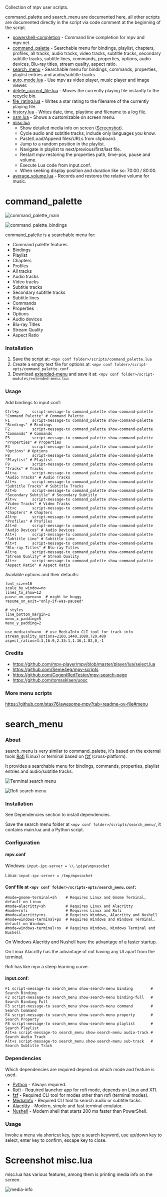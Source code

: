 
Collection of mpv user scripts.

command_palette and search_menu are documented here, all other scripts are
documented directly in the script via code comment at the beginning of the script.

- [powershell-completion](powershell/mpv-powershell-completion.ps1) - Command line completion for mpv and mpv.net.
- [command_palette](#command_palette) - Searchable menu for bindings,
  playlist, chapters, profiles, all tracks, audio tracks, video tracks,
  subtitle tracks, secondary subtitle tracks, subtitle lines, commands,
  properties, options, audio devices, Blu-ray titles, stream quality,
  aspect ratio.
- [search_menu](#search_menu) - Searchable menu for bindings, commands, properties, playlist
  entries and audio/subtitle tracks.
- [auto_mode.lua](auto_mode.lua) - Use mpv as video player, music player and image viewer.
- [delete_current_file.lua](delete_current_file.lua) - Moves the currently playing file instantly to the recycle bin.
- [file_rating.lua](file_rating.lua) - Writes a star rating to the filename of the currently playing file.
- [history.lua](history.lua) - Writes date, time, playtime and filename to a log file.
- [osm.lua](osm.lua) - Shows a customizable on screen menu.
- [misc.lua](misc.lua)
  - Show detailed media info on screen ([Screenshot](#screenshot-misclua)).
  - Cycle audio and subtitle tracks, include only languages you know.
  - Paste/Load/Append files/URLs from clipboard.
  - Jump to a random position in the playlist.
  - Navigate in playlist to next/previous/first/last file.
  - Restart mpv restoring the properties path, time-pos, pause and volume.
  - Execute Lua code from input.conf.
  - When seeking display position and duration like so: 70:00 / 80:00.
- [average_volume.lua](average_volume.lua) - Records and restores the relative volume for music.

# command_palette

![command_palette_main](screenshots/command_palette_main.webp)

![command_palette_bindings](screenshots/command_palette_bindings.png)

command_palette is a searchable menu for:

- Command palette features
- Bindings
- Playlist
- Chapters
- Profiles
- All tracks
- Audio tracks
- Video tracks
- Subtitle tracks
- Secondary subtitle tracks
- Subtitle lines
- Commands
- Properties
- Options
- Audio devices
- Blu-ray Titles
- Stream Quality
- Aspect Ratio

### Installation

1. Save the script at: `<mpv conf folder>/scripts/command_palette.lua`
2. Create a empty text file for options at: `<mpv conf folder>/script-opts/command_palette.conf`
3. Download [extended-menu](https://github.com/Seme4eg/mpv-scripts/blob/master/script-modules/extended-menu.lua)
   and save it at: `<mpv conf folder>/script-modules/extended-menu.lua`

### Usage

Add bindings to input.conf:

```
Ctrl+p      script-message-to command_palette show-command-palette "Command Palette" # Command Palette
F1          script-message-to command_palette show-command-palette "Bindings" # Bindings
F2          script-message-to command_palette show-command-palette "Commands" # Commands
F3          script-message-to command_palette show-command-palette "Properties" # Properties
F4          script-message-to command_palette show-command-palette "Options" # Options
F8          script-message-to command_palette show-command-palette "Playlist" # Playlist
F9          script-message-to command_palette show-command-palette "Tracks" # Tracks
Alt+a       script-message-to command_palette show-command-palette "Audio Tracks" # Audio Tracks
Alt+s       script-message-to command_palette show-command-palette "Subtitle Tracks" # Subtitle Tracks
Alt+b       script-message-to command_palette show-command-palette "Secondary Subtitle" # Secondary Subtitle
Alt+v       script-message-to command_palette show-command-palette "Video Tracks" # Video Tracks
Alt+c       script-message-to command_palette show-command-palette "Chapters" # Chapters
Alt+p       script-message-to command_palette show-command-palette "Profiles" # Profiles
Alt+d       script-message-to command_palette show-command-palette "Audio Devices" # Audio Devices
Alt+l       script-message-to command_palette show-command-palette "Subtitle Line" # Subtitle Line
Alt+t       script-message-to command_palette show-command-palette "Blu-ray Titles" # Blu-ray Titles
Alt+q       script-message-to command_palette show-command-palette "Stream Quality" # Stream Quality
Alt+r       script-message-to command_palette show-command-palette "Aspect Ratio" # Aspect Ratio
```

Available options and their defaults:

```
font_size=16
scale_by_window=no
lines_to_show=12
pause_on_open=no  # might be buggy
resume_on_exit="only-if-was-paused"

# styles
line_bottom_margin=1
menu_x_padding=5
menu_y_padding=2

use_mediainfo=no  # use MediaInfo CLI tool for track info
stream_quality_options=2160,1440,1080,720,480
aspect_ratios=4:3,16:9,2.35:1,1.36,1.82,0,-1
```

### Credits

- https://github.com/mpv-player/mpv/blob/master/player/lua/select.lua
- https://github.com/Seme4eg/mpv-scripts
- https://github.com/CogentRedTester/mpv-search-page
- https://github.com/tomasklaen/uosc

### More menu scripts

https://github.com/stax76/awesome-mpv?tab=readme-ov-file#menu

# search_menu

### About

search_menu is very similar to command_palette, it's based on the external tools [Rofi](https://github.com/davatorium/rofi) (Linux) or terminal based on [fzf](https://github.com/junegunn/fzf) (cross-platform).

It provides a searchable menu for bindings, commands, properties, playlist entries and audio/subtitle tracks.

![Terminal search menu](screenshots/search_menu-binding.png)

![Rofi search menu](screenshots/rofi.png)

### Installation

See Dependencies section to install dependencies.

Save the search menu folder at `<mpv conf folder>/scripts/search_menu/`,
it contains main.lua and a Python script.

### Configuration

#### mpv.conf

Windows: `input-ipc-server = \\.\pipe\mpvsocket`

Linux: `input-ipc-server = /tmp/mpvsocket`

#### Conf file at `<mpv conf folder>/scripts-opts/search_menu.conf`:

```
#mode=gnome-terminal+sh    # Requires Linux and Gnome Terminal, default on Linux
#mode=alacritty+sh         # Requires Linux and Alacritty
#mode=rofi                 # Requires Linux and Rofi
#mode=alacritty+ns         # Requires Windows, Alacritty and Nushell
#mode=windows-terminal+ps  # Requires Windows and Windows Terminal, default on Windows
#mode=windows-terminal+ns  # Requires Windows, Windows Terminal and Nushell
```

On Windows Alacritty and Nushell have the advantage of a faster startup.

On Linux Alacritty has the advantage of not having any UI apart from the terminal.

Rofi has like mpv a steep learning curve.

#### input.conf:

```
F1 script-message-to search_menu show-search-menu binding        # Search Binding
F2 script-message-to search_menu show-search-menu binding-full   # Search Binding Full
F3 script-message-to search_menu show-search-menu command        # Search Command
F4 script-message-to search_menu show-search-menu property       # Search Property
F8 script-message-to search_menu show-search-menu playlist       # Search Playlist
Alt+a script-message-to search_menu show-search-menu audio-track # Search Audio Track
Alt+s script-message-to search_menu show-search-menu sub-track   # Search Subtitle Track
```

### Dependencies

Which dependencies are required depend
on which mode and feature is used.

- [Python](https://www.python.org) - Always required.
- [Rofi](https://github.com/davatorium/rofi) - Required launcher app for rofi mode, depends on Linux and X11.
- [fzf](https://github.com/junegunn/fzf) - Required CLI tool for modes other than rofi (terminal modes).
- [MediaInfo](https://mediaarea.net/en/MediaInfo) - Required CLI tool to search audio or subtitle tacks.
- [Alacritty](https://alacritty.org) - Modern, simple and fast terminal emulator.
- [Nushell](https://www.nushell.sh) - Modern shell that starts 200 ms faster than PowerShell.

### Usage

Invoke a menu via shortcut key, type a search keyword, use up/down key to select,
enter key to confirm, escape key to close.

# Screenshot misc.lua

misc.lua has various features, among them is printing media info on the screen.

![media-info](screenshots/media-info.jpg)
